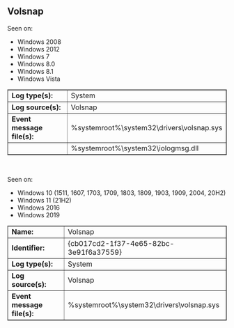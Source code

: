 ## Volsnap

Seen on:
* Windows 2008
* Windows 2012
* Windows 7
* Windows 8.0
* Windows 8.1
* Windows Vista

<table border="1" class="docutils">
  <tbody>
    <tr>
      <td><b>Log type(s):</b></td>
      <td>System</td>
    </tr>
    <tr>
      <td><b>Log source(s):</b></td>
      <td>Volsnap</td>
    </tr>
    <tr>
      <td><b>Event message file(s):</b></td>
      <td>%systemroot%\system32\drivers\volsnap.sys</td>
    </tr>
    <tr>
      <td>&nbsp;</td>
      <td>%systemroot%\system32\iologmsg.dll</td>
    </tr>
  </tbody>
</table>

&nbsp;

Seen on:
* Windows 10 (1511, 1607, 1703, 1709, 1803, 1809, 1903, 1909, 2004, 20H2)
* Windows 11 (21H2)
* Windows 2016
* Windows 2019

<table border="1" class="docutils">
  <tbody>
    <tr>
      <td><b>Name:</b></td>
      <td>Volsnap</td>
    </tr>
    <tr>
      <td><b>Identifier:</b></td>
      <td>{cb017cd2-1f37-4e65-82bc-3e91f6a37559}</td>
    </tr>
    <tr>
      <td><b>Log type(s):</b></td>
      <td>System</td>
    </tr>
    <tr>
      <td><b>Log source(s):</b></td>
      <td>Volsnap</td>
    </tr>
    <tr>
      <td><b>Event message file(s):</b></td>
      <td>%systemroot%\system32\drivers\volsnap.sys</td>
    </tr>
  </tbody>
</table>

&nbsp;

